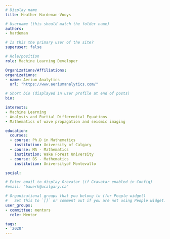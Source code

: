 ```yaml
---
# Display name
title: Heather Hardeman-Vooys

# Username (this should match the folder name)
authors:
- hardeman

# Is this the primary user of the site?
superuser: false

# Role/position
role: Machine Learning Developer

Organizations/Affiliations:
organizations:
- name: Aerium Analytics
  url: "https://www.aeriumanalytics.com/"

# Short bio (displayed in user profile at end of posts)
bio:

interests:
- Machine Learning
- Analysis and Partial Differential Equations
- Mathematics of wave propagation and seismic imaging

education:
  courses:
  - course: Ph.D in Mathematics
    institution: University of Calgary
  - course: MA - Mathematics
    institution: Wake Forest University
  - course: BS - Mathematics
    institution: Universityof Montevallo

social:

# Enter email to display Gravatar (if Gravatar enabled in Config)
#email: "bauerk@ucalgary.ca"

# Organizational groups that you belong to (for People widget)
#   Set this to `[]` or comment out if you are not using People widget.
user_groups:
- committee: mentors
  role: Mentor

tags:
- '2020'
---
```

